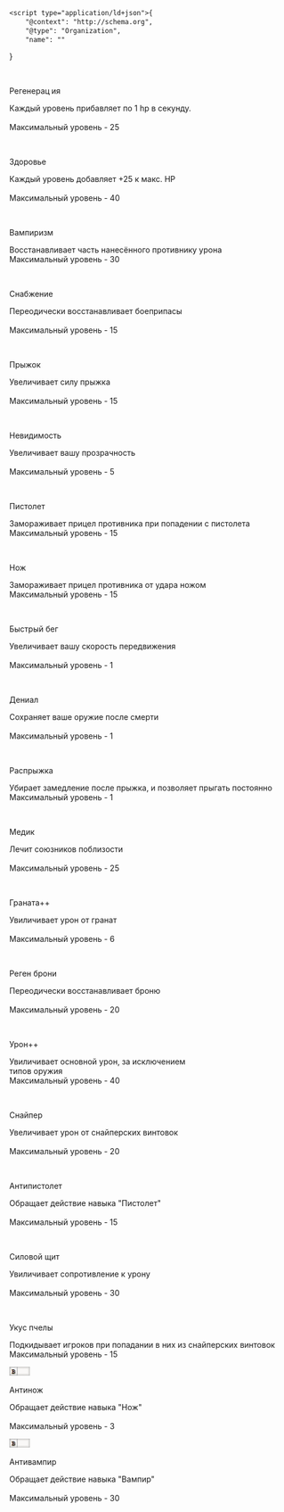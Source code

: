 <!DOCTYPE html>
<html style="font-size: 16px;">
  <head>
    <meta name="viewport" content="width=device-width, initial-scale=1.0">
    <meta charset="utf-8">
    <meta name="keywords" content="">
    <meta name="description" content="">
    <meta name="page_type" content="np-template-header-footer-from-plugin">
    <title>Улучшения</title>
    <link rel="stylesheet" href="nicepage.css" media="screen">
<link rel="stylesheet" href="Улучшения.css" media="screen">
    <script class="u-script" type="text/javascript" src="jquery.js" defer=""></script>
    <script class="u-script" type="text/javascript" src="nicepage.js" defer=""></script>
    <meta name="generator" content="Nicepage 4.2.6, nicepage.com">
    <link id="u-theme-google-font" rel="stylesheet" href="https://fonts.googleapis.com/css?family=Roboto:100,100i,300,300i,400,400i,500,500i,700,700i,900,900i|Open+Sans:300,300i,400,400i,600,600i,700,700i,800,800i">
    
    
    <script type="application/ld+json">{
		"@context": "http://schema.org",
		"@type": "Organization",
		"name": ""
}</script>
    <meta name="theme-color" content="#478ac9">
    <meta property="og:title" content="Улучшения">
    <meta property="og:type" content="website">
  </head>
  <body data-home-page="Улучшения.html" data-home-page-title="Улучшения" class="u-black u-body">
    <section class="u-clearfix u-section-1" id="sec-e364">
      <div class="u-clearfix u-sheet u-valign-middle u-sheet-1">
        <div class="u-container-style u-grey-75 u-group u-radius-50 u-shape-round u-group-1">
          <div class="u-container-layout u-container-layout-1">
            <img alt="" class="u-expanded-width-sm u-expanded-width-xs u-image u-image-default u-product-control u-image-1" data-image-width="256" data-image-height="256" src="images/regeneration.png">
            <p class="u-align-center u-text u-text-custom-color-1 u-text-1">Регенерац<span style="font-weight: 700;">
                <span style="font-weight: 400;">
                  <span style="font-weight: 700;"></span>
                </span>
              </span>ия
            </p>
            <p class="u-align-left u-indent-0 u-text u-text-custom-color-1 u-text-2">Каждый уровень прибавляет по 1 hp в секунду.<br>
              <br>Максимальный уровень - 25
            </p>
          </div>
        </div>
        <div class="u-container-style u-grey-75 u-group u-radius-50 u-shape-round u-group-2">
          <div class="u-container-layout u-container-layout-2">
            <img alt="" class="u-expanded-width-sm u-expanded-width-xs u-image u-image-default u-product-control u-image-2" data-image-width="920" data-image-height="512" src="images/health.png">
            <p class="u-align-center u-text u-text-custom-color-1 u-text-3">Здоровье</p>
            <p class="u-align-left u-indent-0 u-text u-text-custom-color-1 u-text-4">Каждый уровень добавляет ​+25 к макс. HP<br>
              <br>Максимальный уровень - 40
            </p>
          </div>
        </div>
        <div class="u-container-style u-grey-75 u-group u-radius-50 u-shape-round u-group-3">
          <div class="u-container-layout u-container-layout-3">
            <img alt="" class="u-expanded-width-sm u-expanded-width-xs u-image u-image-default u-product-control u-image-3" data-image-width="259" data-image-height="260" src="images/vampirism.png">
            <p class="u-align-center u-text u-text-custom-color-3 u-text-5">Вампиризм</p>
            <p class="u-align-left u-indent-0 u-text u-text-custom-color-3 u-text-6"> Восстанавливает часть нанесённого противнику урона<br>Максимальный уровень - 30
            </p>
          </div>
        </div>
        <div class="u-container-style u-grey-75 u-group u-radius-50 u-shape-round u-group-4">
          <div class="u-container-layout u-container-layout-4">
            <img alt="" class="u-expanded-width-sm u-expanded-width-xs u-image u-image-default u-product-control u-image-4" data-image-width="728" data-image-height="728" src="images/ammo.png">
            <p class="u-align-center u-text u-text-custom-color-2 u-text-7">Снабжение</p>
            <p class="u-align-left u-indent-0 u-text u-text-custom-color-2 u-text-8">Переодически восстанавливает боеприпасы<br>
              <br>Максимальный уровень - 15
            </p>
          </div>
        </div>
        <div class="u-container-style u-grey-75 u-group u-radius-50 u-shape-round u-group-5">
          <div class="u-container-layout u-container-layout-5">
            <img alt="" class="u-expanded-width-sm u-expanded-width-xs u-image u-image-default u-product-control u-image-5" data-image-width="512" data-image-height="512" src="images/jump.png">
            <p class="u-align-center u-text u-text-custom-color-2 u-text-9">Прыжок</p>
            <p class="u-align-left u-indent-0 u-text u-text-custom-color-2 u-text-10">Увеличивает силу прыжка<br>
              <br>Максимальный уровень - 15
            </p>
          </div>
        </div>
        <div class="u-container-style u-grey-75 u-group u-radius-50 u-shape-round u-group-6">
          <div class="u-container-layout u-container-layout-6">
            <img alt="" class="u-expanded-width-sm u-expanded-width-xs u-image u-image-default u-product-control u-image-6" data-image-width="512" data-image-height="512" src="images/invisible.png">
            <p class="u-align-center u-text u-text-custom-color-2 u-text-11">Невидимость</p>
            <p class="u-align-left u-indent-0 u-text u-text-custom-color-2 u-text-12">Увеличивает вашу прозрачность<br>
              <br>Максимальный уровень - 5
            </p>
          </div>
        </div>
        <div class="u-container-style u-grey-75 u-group u-radius-50 u-shape-round u-group-7">
          <div class="u-container-layout u-container-layout-7">
            <img alt="" class="u-expanded-width-sm u-expanded-width-xs u-image u-image-default u-product-control u-image-7" data-image-width="512" data-image-height="512" src="images/pistol.png">
            <p class="u-align-center u-text u-text-custom-color-3 u-text-13">Пистолет</p>
            <p class="u-align-left u-indent-0 u-text u-text-custom-color-3 u-text-14"> Замораживает прицел противника при попадении с пистолета<br>Максимальный уровень - 15
            </p>
          </div>
        </div>
        <div class="u-container-style u-grey-75 u-group u-radius-50 u-shape-round u-group-8">
          <div class="u-container-layout u-container-layout-8">
            <img alt="" class="u-expanded-width-sm u-expanded-width-xs u-image u-image-default u-product-control u-image-8" data-image-width="512" data-image-height="512" src="images/knife.png">
            <p class="u-align-center u-text u-text-custom-color-3 u-text-15">Нож</p>
            <p class="u-align-left u-indent-0 u-text u-text-custom-color-3 u-text-16"> Замораживает прицел противника от удара ножом <br>Максимальный уровень - 15
            </p>
          </div>
        </div>
        <div class="u-container-style u-grey-75 u-group u-radius-50 u-shape-round u-group-9">
          <div class="u-container-layout u-container-layout-9">
            <img alt="" class="u-expanded-width-sm u-expanded-width-xs u-image u-image-default u-product-control u-image-9" data-image-width="512" data-image-height="512" src="images/speed.png">
            <p class="u-align-center u-text u-text-custom-color-2 u-text-17">Быстрый бег</p>
            <p class="u-align-left u-indent-0 u-text u-text-custom-color-2 u-text-18">Увеличивает вашу скорость передвижения<br>
              <br>Максимальный уровень - 1
            </p>
          </div>
        </div>
        <div class="u-container-style u-grey-75 u-group u-radius-50 u-shape-round u-group-10">
          <div class="u-container-layout u-container-layout-10">
            <img alt="" class="u-expanded-width-sm u-expanded-width-xs u-image u-image-default u-product-control u-image-10" data-image-width="512" data-image-height="512" src="images/denial.png">
            <p class="u-align-center u-text u-text-custom-color-2 u-text-19">Дениал</p>
            <p class="u-align-left u-indent-0 u-text u-text-custom-color-2 u-text-20">Сохраняет ваше оружие после смерти<br>
              <br>Максимальный уровень - 1
            </p>
          </div>
        </div>
        <div class="u-container-style u-grey-75 u-group u-radius-50 u-shape-round u-group-11">
          <div class="u-container-layout u-container-layout-11">
            <img alt="" class="u-expanded-width-sm u-expanded-width-xs u-image u-image-default u-product-control u-image-11" data-image-width="512" data-image-height="512" src="images/jump.png">
            <p class="u-align-center u-text u-text-custom-color-2 u-text-21">Распрыжка</p>
            <p class="u-align-left u-indent-0 u-text u-text-custom-color-2 u-text-22">Убирает замедление после прыжка, и позволяет прыгать постоянно<br>Максимальный уровень - 1
            </p>
          </div>
        </div>
        <div class="u-container-style u-grey-75 u-group u-radius-50 u-shape-round u-group-12">
          <div class="u-container-layout u-container-layout-12">
            <img alt="" class="u-expanded-width-sm u-expanded-width-xs u-image u-image-default u-product-control u-image-12" data-image-width="256" data-image-height="256" src="images/regeneration.png">
            <p class="u-align-center u-text u-text-custom-color-1 u-text-23">Медик</p>
            <p class="u-align-left u-indent-0 u-text u-text-custom-color-1 u-text-24">Лечит союзников поблизости<br>
              <br>Максимальный уровень - 25
            </p>
          </div>
        </div>
        <div class="u-container-style u-grey-75 u-group u-radius-50 u-shape-round u-group-13">
          <div class="u-container-layout u-container-layout-13">
            <img alt="" class="u-expanded-width-sm u-expanded-width-xs u-image u-image-default u-product-control u-image-13" data-image-width="512" data-image-height="512" src="images/grenade.png">
            <p class="u-align-center u-text u-text-custom-color-3 u-text-25">Граната++</p>
            <p class="u-align-left u-indent-0 u-text u-text-custom-color-3 u-text-26">Увиличивает урон от гранат<br>
              <br>Максимальный уровень - 6
            </p>
          </div>
        </div>
        <div class="u-container-style u-grey-75 u-group u-radius-50 u-shape-round u-group-14">
          <div class="u-container-layout u-container-layout-14">
            <img alt="" class="u-expanded-width-sm u-expanded-width-xs u-image u-image-default u-product-control u-image-14" data-image-width="512" data-image-height="512" src="images/armor.png">
            <p class="u-align-center u-text u-text-custom-color-1 u-text-27">Реген брони</p>
            <p class="u-align-left u-indent-0 u-text u-text-custom-color-1 u-text-28">Переодически восстанавливает броню<br>
              <br>Максимальный уровень - 20
            </p>
          </div>
        </div>
        <div class="u-container-style u-grey-75 u-group u-radius-50 u-shape-round u-group-15">
          <div class="u-container-layout u-container-layout-15">
            <img alt="" class="u-expanded-width-sm u-expanded-width-xs u-image u-image-default u-product-control u-image-15" data-image-width="512" data-image-height="512" src="images/damage.png">
            <p class="u-align-center u-text u-text-custom-color-3 u-text-29">Урон++</p>
            <p class="u-align-left u-indent-0 u-text u-text-custom-color-3 u-text-30">Увиличивает основной урон, за исключением&nbsp;<br>типов оружия<br>Максимальный уровень - 40
            </p>
          </div>
        </div>
        <div class="u-container-style u-grey-75 u-group u-radius-50 u-shape-round u-group-16">
          <div class="u-container-layout u-container-layout-16">
            <img alt="" class="u-expanded-width-sm u-expanded-width-xs u-image u-image-default u-product-control u-image-16" data-image-width="512" data-image-height="512" src="images/sniper.png">
            <p class="u-align-center u-text u-text-custom-color-3 u-text-31">Снайпер</p>
            <p class="u-align-left u-indent-0 u-text u-text-custom-color-3 u-text-32">Увеличивает урон от снайперских винтовок<br>
              <br>Максимальный уров​ень - 20
            </p>
          </div>
        </div>
        <div class="u-container-style u-grey-75 u-group u-radius-50 u-shape-round u-group-17">
          <div class="u-container-layout u-container-layout-17">
            <img alt="" class="u-expanded-width-sm u-expanded-width-xs u-image u-image-default u-product-control u-image-17" data-image-width="512" data-image-height="512" src="images/antipistol.png">
            <p class="u-align-center u-text u-text-custom-color-2 u-text-33">Антипистолет</p>
            <p class="u-align-left u-indent-0 u-text u-text-custom-color-2 u-text-34">Обращает действие навыка "Пистолет"<br>
              <br>Максимальный уровень - 15
            </p>
          </div>
        </div>
        <div class="u-container-style u-grey-75 u-group u-radius-50 u-shape-round u-group-18">
          <div class="u-container-layout u-container-layout-18">
            <img alt="" class="u-expanded-width-sm u-expanded-width-xs u-image u-image-default u-product-control u-image-18" data-image-width="512" data-image-height="512" src="images/shield.png">
            <p class="u-align-center u-text u-text-custom-color-1 u-text-35">Силовой щит</p>
            <p class="u-align-left u-indent-0 u-text u-text-custom-color-1 u-text-36">Увиличивает сопротивление к урону<br>
              <br>Максимальный уровень - 30
            </p>
          </div>
        </div>
        <div class="u-container-style u-grey-75 u-group u-radius-50 u-shape-round u-group-19">
          <div class="u-container-layout u-container-layout-19">
            <img alt="" class="u-expanded-width-sm u-expanded-width-xs u-image u-image-default u-product-control u-image-19" data-image-width="512" data-image-height="512" src="images/bee.png">
            <p class="u-align-center u-text u-text-custom-color-3 u-text-37">Укус пчелы</p>
            <p class="u-align-left u-indent-0 u-text u-text-custom-color-3 u-text-38"> Подкидывает игроков при попадании в них из снайперских винтовок<br>Максимальный уровень - 15
            </p>
          </div>
        </div>
        <div class="u-container-style u-grey-75 u-group u-radius-50 u-shape-round u-group-20">
          <div class="u-container-layout u-container-layout-20">
            <img alt="" class="u-expanded-width-sm u-expanded-width-xs u-image u-image-default u-product-control u-image-20" data-image-width="512" data-image-height="512" src="https://github.com/sf-cs/sf-cs.github.io/blob/main/skill/B.png">
            <p class="u-align-center u-text u-text-custom-color-2 u-text-39">Антинож</p>
            <p class="u-align-left u-indent-0 u-text u-text-custom-color-2 u-text-40">Обращает действие навыка "Нож"<br>
              <br>Максимальный уровень - 3
            </p>
          </div>
        </div>
        <div class="u-container-style u-grey-75 u-group u-radius-50 u-shape-round u-group-21">
          <div class="u-container-layout u-container-layout-21">
            <img alt="" class="u-expanded-width-sm u-expanded-width-xs u-image u-image-default u-product-control u-image-21" data-image-width="512" data-image-height="512" src="skill/B.png">
            <p class="u-align-center u-text u-text-custom-color-2 u-text-41">Антивампир</p>
            <p class="u-align-left u-indent-0 u-text u-text-custom-color-2 u-text-42">Обращает действие навыка "Вампир"<br>
              <br>Максимальный уровень - 30
            </p>
          </div>
        </div>
      </div>
    </section>
  </body>
</html>
